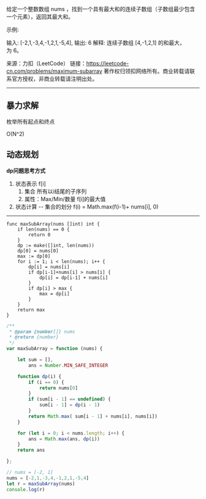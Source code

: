 
给定一个整数数组 nums ，找到一个具有最大和的连续子数组（子数组最少包含一个元素），返回其最大和。

示例:

输入: [-2,1,-3,4,-1,2,1,-5,4],
输出: 6
解释: 连续子数组 [4,-1,2,1] 的和最大，为 6。

来源：力扣（LeetCode）
链接：https://leetcode-cn.com/problems/maximum-subarray
著作权归领扣网络所有。商业转载请联系官方授权，非商业转载请注明出处。

----

## 暴力求解

枚举所有起点和终点

O(N^2)

## 动态规划

**dp问题思考方式**

1. 状态表示 f[i] 
    1. 集合 所有以i结尾的子序列
    2. 属性：Max/Min/数量  f[i]的最大值
2. 状态计算 -- 集合的划分 f(i) = Math.max(f(i-1)+ nums[i], 0)

----

```cgo
func maxSubArray(nums []int) int {
	if len(nums) == 0 {
		return 0
	}
	dp := make([]int, len(nums))
	dp[0] = nums[0]
	max := dp[0]
	for i := 1; i < len(nums); i++ {
		dp[i] = nums[i]
		if dp[i-1]+nums[i] > nums[i] {
			dp[i] = dp[i-1] + nums[i]
		}
		if dp[i] > max {
			max = dp[i]
		}
	}
	return max
}
```

```javascript
/**
 * @param {number[]} nums
 * @return {number}
 */
var maxSubArray = function (nums) {

    let sum = [],
        ans = Number.MIN_SAFE_INTEGER

    function dp(i) {
        if (i == 0) {
            return nums[0]
        }
        if (sum[i - 1] == undefined) {
            sum[i - 1] = dp(i - 1)
        }
        return Math.max( sum[i - 1] + nums[i], nums[i])
    }

    for (let i = 0; i < nums.length; i++) {
        ans = Math.max(ans, dp(i))
    }
    return ans

};

// nums = [-2, 1]
nums = [-2,1,-3,4,-1,2,1,-5,4]
let r = maxSubArray(nums)
console.log(r)

```

